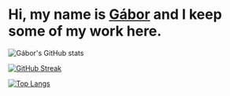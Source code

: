 # Hi, my name is [Gábor](https://partigabor.github.io/) and I keep some of my work here.


<!---<h1 align="center">
    Hi :wave: I am <a href="https://partigabor.github.io/" target="_blank">Gábor Parti</a>
</h1>-->

<!---https://shields.io/badges
![GitHub followers](https://img.shields.io/github/followers/partigabor?logo=github&style=flat)
![GitHub User's stars](https://img.shields.io/github/stars/partigabor?logo=github&style=flat)-->
 
![Gábor's GitHub stats](https://github-readme-stats.vercel.app/api?username=partigabor&show_icons=true&hide_rank=true&theme=solarized-dark&card_width=500)

[![GitHub Streak](https://streak-stats.demolab.com/?user=partigabor&theme=solarized-dark&card_width=500)](https://git.io/streak-stats)

[![Top Langs](https://github-readme-stats.vercel.app/api/top-langs/?username=partigabor&layout=donut&theme=solarized-dark&card_width=250&exclude_repo=&hide=makefile&size_weight=0&count_weight=1)](https://github.com/anuraghazra/github-readme-stats) 

<!---jupyter%20notebook-->

<!-- *** -->

<!---
partigabor/partigabor is a ✨ special ✨ repository because its `README.md` (this file) appears on your GitHub profile.
You can click the Preview link to take a look at your changes.
--->

